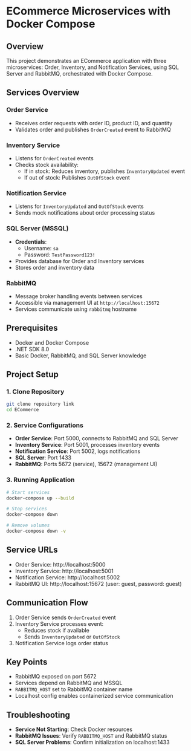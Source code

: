 # ECommerce Microservices with Docker Compose

## Overview

This project demonstrates an ECommerce application with three microservices: Order, Inventory, and Notification Services, using SQL Server and RabbitMQ, orchestrated with Docker Compose.

## Services Overview

### Order Service

- Receives order requests with order ID, product ID, and quantity
- Validates order and publishes `OrderCreated` event to RabbitMQ

### Inventory Service

- Listens for `OrderCreated` events
- Checks stock availability:
  - If in stock: Reduces inventory, publishes `InventoryUpdated` event
  - If out of stock: Publishes `OutOfStock` event

### Notification Service

- Listens for `InventoryUpdated` and `OutOfStock` events
- Sends mock notifications about order processing status

### SQL Server (MSSQL)

- **Credentials**:
  - Username: `sa`
  - Password: `TestPassword123!`
- Provides database for Order and Inventory services
- Stores order and inventory data

### RabbitMQ

- Message broker handling events between services
- Accessible via management UI at `http://localhost:15672`
- Services communicate using `rabbitmq` hostname

## Prerequisites

- Docker and Docker Compose
- .NET SDK 8.0
- Basic Docker, RabbitMQ, and SQL Server knowledge

## Project Setup

### 1. Clone Repository

```bash
git clone repository link
cd ECommerce
```

### 2. Service Configurations

- **Order Service**: Port 5000, connects to RabbitMQ and SQL Server
- **Inventory Service**: Port 5001, processes inventory events
- **Notification Service**: Port 5002, logs notifications
- **SQL Server**: Port 1433
- **RabbitMQ**: Ports 5672 (service), 15672 (management UI)

### 3. Running Application

```bash
# Start services
docker-compose up --build

# Stop services
docker-compose down

# Remove volumes
docker-compose down -v
```

## Service URLs

- Order Service: http://localhost:5000
- Inventory Service: http://localhost:5001
- Notification Service: http://localhost:5002
- RabbitMQ UI: http://localhost:15672 (user: guest, password: guest)

## Communication Flow

1. Order Service sends `OrderCreated` event
2. Inventory Service processes event:
   - Reduces stock if available
   - Sends `InventoryUpdated` or `OutOfStock`
3. Notification Service logs order status

## Key Points

- RabbitMQ exposed on port 5672
- Services depend on RabbitMQ and MSSQL
- `RABBITMQ_HOST` set to RabbitMQ container name
- Localhost config enables containerized service communication

## Troubleshooting

- **Service Not Starting**: Check Docker resources
- **RabbitMQ Issues**: Verify `RABBITMQ_HOST` and RabbitMQ status
- **SQL Server Problems**: Confirm initialization on localhost:1433
